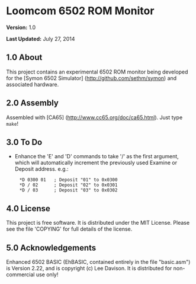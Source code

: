 # Loomcom 6502 ROM Monitor

**Version:** 1.0

**Last Updated:** July 27, 2014

## 1.0 About

This project contains an experimental 6502 ROM monitor being developed
for the [Symon 6502 Simulator] (http://github.com/sethm/symon) and
associated hardware.

## 2.0 Assembly

Assembled with [CA65] (http://www.cc65.org/doc/ca65.html). Just
type `make`!

## 3.0 To Do

- Enhance the 'E' and 'D' commands to take '/' as the first
  argument, which will automatically increment the previously
  used Examine or Deposit address. e.g.:

```
     *D 0300 01   ; Deposit "01" to 0x0300
     *D / 02      ; Deposit "02" to 0x0301
     *D / 03      ; Deposit "03" to 0x0302
```

## 4.0 License

This project is free software. It is distributed under the MIT
License. Please see the file 'COPYING' for full details of the
license.

## 5.0 Acknowledgements

Enhanced 6502 BASIC (EhBASIC, contained entirely in the file
"basic.asm") is Version 2.22, and is copyright (c) Lee Davison.
It is distributed for non-commercial use only!
